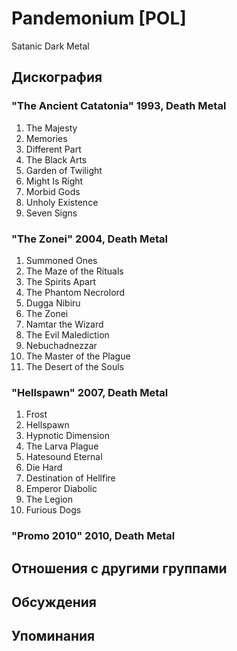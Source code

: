 # Pandemonium [POL]

Satanic Dark Metal

## Дискография

### "The Ancient Catatonia" 1993, Death Metal

1. The Majesty
2. Memories
3. Different Part
4. The Black Arts
6. Garden of Twilight
7. Might Is Right
8. Morbid Gods
9. Unholy Existence
10. Seven Signs

### "The Zonei" 2004, Death Metal

1. Summoned Ones	 
2. The Maze of the Rituals	 
3. The Spirits Apart	 
4. The Phantom Necrolord	 
5. Dugga Nibiru	 
6. The Zonei	 
7. Namtar the Wizard	 
8. The Evil Malediction	 
9. Nebuchadnezzar	 
10. The Master of the Plague	 
11. The Desert of the Souls

### "Hellspawn" 2007, Death Metal

1. Frost
2. Hellspawn
3. Hypnotic Dimension
4. The Larva Plague
5. Hatesound Eternal
6. Die Hard
7. Destination of Hellfire
8. Emperor Diabolic
9. The Legion
10. Furious Dogs

### "Promo 2010" 2010, Death Metal




## Отношения с другими группами


## Обсуждения


## Упоминания

